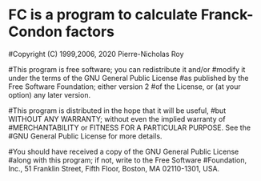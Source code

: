 # FC is a program to calculate Franck-Condon factors
#Copyright (C) 1999,2006, 2020 Pierre-Nicholas Roy

#This program is free software; you can redistribute it and/or
#modify it under the terms of the GNU General Public License
#as published by the Free Software Foundation; either version 2
#of the License, or (at your option) any later version.

#This program is distributed in the hope that it will be useful,
#but WITHOUT ANY WARRANTY; without even the implied warranty of
#MERCHANTABILITY or FITNESS FOR A PARTICULAR PURPOSE.  See the
#GNU General Public License for more details.

#You should have received a copy of the GNU General Public License
#along with this program; if not, write to the Free Software
#Foundation, Inc., 51 Franklin Street, Fifth Floor, Boston, MA  02110-1301, USA.


